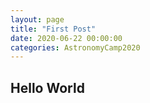 ```yaml
---
layout: page
title: "First Post"
date: 2020-06-22 00:00:00 
categories: AstronomyCamp2020
---
```



## Hello World

